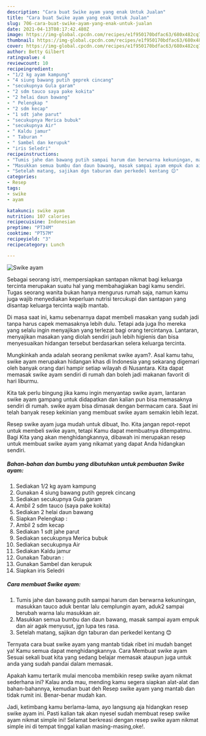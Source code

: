 ```yaml
---
description: "Cara buat Swike ayam yang enak Untuk Jualan"
title: "Cara buat Swike ayam yang enak Untuk Jualan"
slug: 706-cara-buat-swike-ayam-yang-enak-untuk-jualan
date: 2021-04-13T08:17:42.480Z
image: https://img-global.cpcdn.com/recipes/e1f950170bdfac63/680x482cq70/swike-ayam-foto-resep-utama.jpg
thumbnail: https://img-global.cpcdn.com/recipes/e1f950170bdfac63/680x482cq70/swike-ayam-foto-resep-utama.jpg
cover: https://img-global.cpcdn.com/recipes/e1f950170bdfac63/680x482cq70/swike-ayam-foto-resep-utama.jpg
author: Betty Gilbert
ratingvalue: 4
reviewcount: 10
recipeingredient:
- "1/2 kg ayam kampung"
- "4 siung bawang putih geprek cincang"
- "secukupnya Gula garam"
- "2 sdm tauco saya pake kokita"
- "2 helai daun bawang"
- " Pelengkap "
- "2 sdm kecap"
- "1 sdt jahe parut"
- "secukupnya Merica bubuk"
- "secukupnya Air"
- " Kaldu jamur"
- " Taburan "
- " Sambel dan kerupuk"
- "iris Seledri"
recipeinstructions:
- "Tumis jahe dan bawang putih sampai harum dan berwarna kekuningan, masukkan tauco aduk bentar lalu cemplungin ayam, aduk2 sampai berubah warna lalu masukkan air."
- "Masukkan semua bumbu dan daun bawang, masak sampai ayam empuk dan air agak menyusut, jgn lupa tes rasa."
- "Setelah matang, sajikan dgn taburan dan perkedel kentang 😊"
categories:
- Resep
tags:
- swike
- ayam

katakunci: swike ayam 
nutrition: 107 calories
recipecuisine: Indonesian
preptime: "PT34M"
cooktime: "PT57M"
recipeyield: "3"
recipecategory: Lunch

---
```



![Swike ayam](https://img-global.cpcdn.com/recipes/e1f950170bdfac63/680x482cq70/swike-ayam-foto-resep-utama.jpg)

Sebagai seorang istri, mempersiapkan santapan nikmat bagi keluarga tercinta merupakan suatu hal yang membahagiakan bagi kamu sendiri. Tugas seorang  wanita bukan hanya mengurus rumah saja, namun kamu juga wajib menyediakan keperluan nutrisi tercukupi dan santapan yang disantap keluarga tercinta wajib mantab.

Di masa  saat ini, kamu sebenarnya dapat membeli masakan yang sudah jadi tanpa harus capek memasaknya lebih dulu. Tetapi ada juga lho mereka yang selalu ingin menyajikan yang terlezat bagi orang tercintanya. Lantaran, menyajikan masakan yang diolah sendiri jauh lebih higienis dan bisa menyesuaikan hidangan tersebut berdasarkan selera keluarga tercinta. 



Mungkinkah anda adalah seorang penikmat swike ayam?. Asal kamu tahu, swike ayam merupakan hidangan khas di Indonesia yang sekarang digemari oleh banyak orang dari hampir setiap wilayah di Nusantara. Kita dapat memasak swike ayam sendiri di rumah dan boleh jadi makanan favorit di hari liburmu.

Kita tak perlu bingung jika kamu ingin menyantap swike ayam, lantaran swike ayam gampang untuk didapatkan dan kalian pun bisa memasaknya sendiri di rumah. swike ayam bisa dimasak dengan bermacam cara. Saat ini telah banyak resep kekinian yang membuat swike ayam semakin lebih lezat.

Resep swike ayam juga mudah untuk dibuat, lho. Kita jangan repot-repot untuk membeli swike ayam, tetapi Kamu dapat membuatnya ditempatmu. Bagi Kita yang akan menghidangkannya, dibawah ini merupakan resep untuk membuat swike ayam yang nikamat yang dapat Anda hidangkan sendiri.

<!--inarticleads1-->

##### Bahan-bahan dan bumbu yang dibutuhkan untuk pembuatan Swike ayam:

1. Sediakan 1/2 kg ayam kampung
1. Gunakan 4 siung bawang putih geprek cincang
1. Sediakan secukupnya Gula garam
1. Ambil 2 sdm tauco (saya pake kokita)
1. Sediakan 2 helai daun bawang
1. Siapkan  Pelengkap :
1. Ambil 2 sdm kecap
1. Sediakan 1 sdt jahe parut
1. Sediakan secukupnya Merica bubuk
1. Sediakan secukupnya Air
1. Sediakan  Kaldu jamur
1. Gunakan  Taburan :
1. Gunakan  Sambel dan kerupuk
1. Siapkan iris Seledri




<!--inarticleads2-->

##### Cara membuat Swike ayam:

1. Tumis jahe dan bawang putih sampai harum dan berwarna kekuningan, masukkan tauco aduk bentar lalu cemplungin ayam, aduk2 sampai berubah warna lalu masukkan air.
1. Masukkan semua bumbu dan daun bawang, masak sampai ayam empuk dan air agak menyusut, jgn lupa tes rasa.
1. Setelah matang, sajikan dgn taburan dan perkedel kentang 😊




Ternyata cara buat swike ayam yang mantab tidak ribet ini mudah banget ya! Kamu semua dapat menghidangkannya. Cara Membuat swike ayam Sesuai sekali buat kita yang sedang belajar memasak ataupun juga untuk anda yang sudah pandai dalam memasak.

Apakah kamu tertarik mulai mencoba membikin resep swike ayam nikmat sederhana ini? Kalau anda mau, mending kamu segera siapkan alat-alat dan bahan-bahannya, kemudian buat deh Resep swike ayam yang mantab dan tidak rumit ini. Benar-benar mudah kan. 

Jadi, ketimbang kamu berlama-lama, ayo langsung aja hidangkan resep swike ayam ini. Pasti kalian tak akan nyesel sudah membuat resep swike ayam nikmat simple ini! Selamat berkreasi dengan resep swike ayam nikmat simple ini di tempat tinggal kalian masing-masing,oke!.

